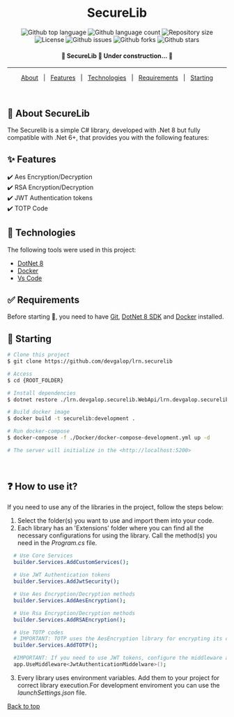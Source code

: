 
<h1 align="center">SecureLib</h1>

<p align="center">
  <img alt="Github top language" src="https://img.shields.io/github/languages/top/devgalop/lrn.securelib?color=4bcab1">
  <img alt="Github language count" src="https://img.shields.io/github/languages/count/devgalop/lrn.securelib?color=34df99">
  <img alt="Repository size" src="https://img.shields.io/github/repo-size/devgalop/lrn.securelib?color=4bcab1">
  <img alt="License" src="https://img.shields.io/github/license/devgalop/lrn.securelib?color=34df99">
  <img alt="Github issues" src="https://img.shields.io/github/issues/devgalop/lrn.securelib?color=f65226" /> 
  <img alt="Github forks" src="https://img.shields.io/github/forks/devgalop/lrn.securelib?color=56BEB8" />
  <img alt="Github stars" src="https://img.shields.io/github/stars/devgalop/lrn.securelib?color=56BEB8" />
</p>

<!-- Status -->

<h4 align="center"> 
	🚧  SecureLib 🚀 Under construction...  🚧
</h4> 

<hr>

<p align="center">
  <a href="#dart-about">About</a> &#xa0; | &#xa0; 
  <a href="#sparkles-features">Features</a> &#xa0; | &#xa0;
  <a href="#rocket-technologies">Technologies</a> &#xa0; | &#xa0;
  <a href="#white_check_mark-requirements">Requirements</a> &#xa0; | &#xa0;
  <a href="#checkered_flag-starting">Starting</a>
</p>

<br>

## :dart: About SecureLib

The Securelib is a simple C# library, developed with .Net 8 but fully compatible with .Net 6+, that provides you with the following features: 

## :sparkles: Features

:heavy_check_mark: Aes Encryption/Decryption\
:heavy_check_mark: RSA Encryption/Decryption\
:heavy_check_mark: JWT Authentication tokens\
:heavy_check_mark: TOTP Code

## :rocket: Technologies

The following tools were used in this project:

- [DotNet 8](https://dotnet.microsoft.com/en-us/download/dotnet/8.0)
- [Docker](https://www.docker.com/)
- [Vs Code](https://code.visualstudio.com/download)


## :white_check_mark: Requirements

Before starting :checkered_flag:, you need to have [Git](https://git-scm.com), [DotNet 8 SDK](https://dotnet.microsoft.com/en-us/download/dotnet/8.0) and [Docker](https://www.docker.com/) installed.

## :checkered_flag: Starting

```bash
# Clone this project
$ git clone https://github.com/devgalop/lrn.securelib

# Access
$ cd {ROOT_FOLDER}

# Install dependencies
$ dotnet restore ./lrn.devgalop.securelib.WebApi/lrn.devgalop.securelib.WebApi.csproj

# Build docker image
$ docker build -t securelib:development .

# Run docker-compose
$ docker-compose -f ./Docker/docker-compose-development.yml up -d

# The server will initialize in the <http://localhost:5200>
```
<br>

## :question: How to use it?

If you need to use any of the libraries in the project, follow the steps below:

1. Select the folder(s) you want to use and import them into your code.
2. Each library has an 'Extensions' folder where you can find all the necessary configurations for using the library. Call the method(s) you need in the *Program.cs* file.
```bash
  # Use Core Services
  builder.Services.AddCustomServices();
  
  # Use JWT Authentication tokens
  builder.Services.AddJwtSecurity();

  # Use Aes Encryption/Decryption methods
  builder.Services.AddAesEncryption();

  # Use Rsa Encryption/Decryption methods
  builder.Services.AddRSAEncryption();

  # Use TOTP codes
  # IMPORTANT: TOTP uses the AesEncryption library for encrypting its codes.
  builder.Services.AddTOTP();

  #IMPORTANT: If you need to use JWT tokens, configure the middleware as follows
  app.UseMiddleware<JwtAuthenticationMiddelware>();
```
3. Every library uses environment variables. Add them to your project for correct library execution.For development enviroment you can use the *launchSettings.json* file.


<a href="#top">Back to top</a>